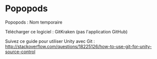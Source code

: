 # Popopods
Popopods : Nom temporaire

Télécharger ce logiciel : GitKraken (pas l'application GitHub)

Suivez ce guide pour utiliser Unity avec Git : http://stackoverflow.com/questions/18225126/how-to-use-git-for-unity-source-control

